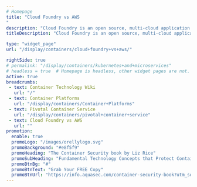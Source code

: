 ```yaml
---
# Homepage
title: "Cloud Foundry vs AWS
"
description: "Cloud Foundry is an open source, multi-cloud application platform as a service governed by the Cloud Foundry Foundation.  AWS platform is developed with a combination of infrastructure as a service (IaaS), platform as a service (PaaS) and packaged software as a service (SaaS) offerings. This page gather resources about the features of both platforms and the differences between them, and how to deploy Cloud Foundry on AWS."
titleDescription: "Cloud Foundry is an open source, multi-cloud application platform as a service governed by the Cloud Foundry Foundation.  AWS platform is developed with a combination of infrastructure as a service (IaaS), platform as a service (PaaS) and packaged software as a service (SaaS) offerings. This page gather resources about the features of both platforms and the differences between them, and how to deploy Cloud Foundry on AWS." 

type: "widget_page"
url: "/display/containers/cloud+foundry+vs+aws/" 

rightSide: true 
# permalink: "/display/containers/kubernetes+and+microservices"
# headless = true  # Homepage is headless, other widget pages are not.
active: true
breadcrumbs:
 - text: Container Technology Wiki
   url: "/"
 - text: Container Platforms
   url: "/display/containers/Container+Platforms"
 - text: Pivotal Container Service
   url: "/display/containers/pivotal+container+service"
 - text: Cloud Foundry vs AWS
   url: ""
promotion:
  enable: true
  promoLogo: "/images/orellylogo.svg"
  promoBackground: "#e8f5f9"
  promoHeading: "The Container Security book by Liz Rice"
  promoSubHeading: "Fundamental Technology Concepts that Protect Containerized Applications"
  promoBtnBg: "#"
  promoBtnText: "Grab Your FREE Copy"
  promoBtnUrl: "https://info.aquasec.com/container-security-book?utm_source=wiki"
---
```


